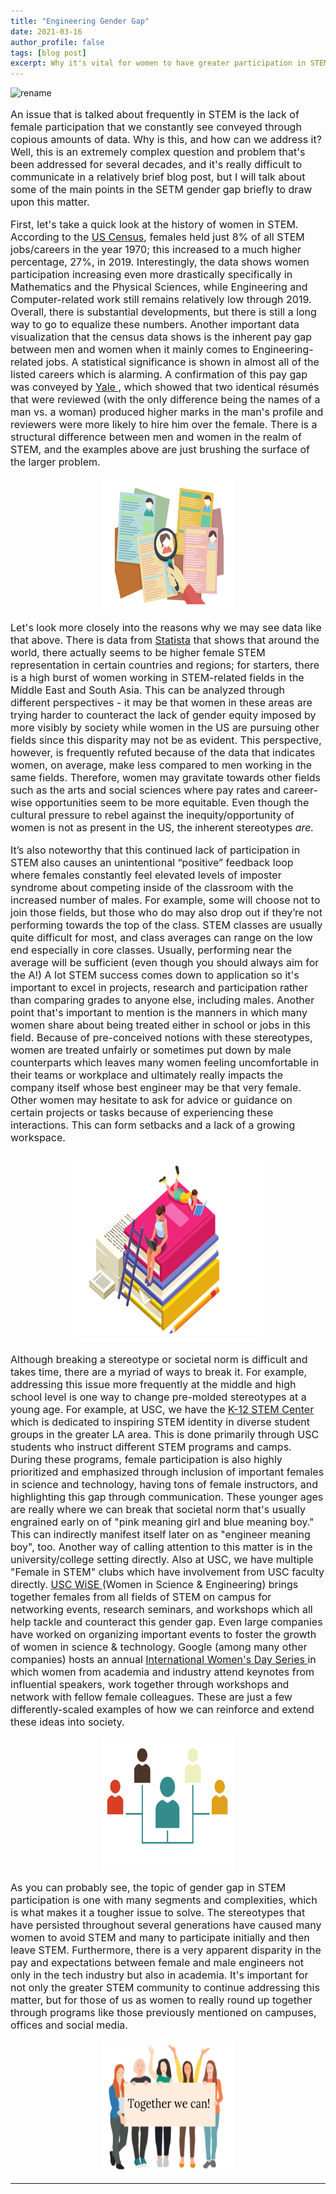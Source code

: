 ```yaml
---
title: "Engineering Gender Gap"
date: 2021-03-16
author_profile: false
tags: [blog post]
excerpt: Why it's vital for women to have greater participation in STEM and what we as students and leaders can do to facilitate this.
---
```

<img src="/images/rename.png" alt="rename" class = "center">

<p style="font-size:16px"> An issue that is talked about frequently in STEM is the lack of female participation that we constantly see conveyed through copious amounts of data. Why is this, and how can we address it? Well, this is an extremely complex question and problem that's been addressed for several decades, and it's really difficult to communicate in a relatively brief blog post, but I will talk about some of the main points in the SETM gender gap briefly to draw upon this matter.</p>

<p style="font-size:16px"> First, let's take a quick look at the history of women in STEM.  According to the <a href="https://www.census.gov/library/stories/2021/01/women-making-gains-in-stem-occupations-but-still-underrepresented.html#:~:text=Some%20STEM%20Occupations-,In%201970%2C%20women%20made%20up%2038%25%20of%20all%20U.S%20workers,up%2048%25%20of%20all%20workers.&text=But%20social%20science%20accounted%20for,1970%20to%2015%25%20in%202019">US Census</a>, females held just 8% of all STEM jobs/careers in the year 1970; this increased to a much higher percentage, 27%, in 2019.  Interestingly, the data shows women participation increasing even more drastically specifically in Mathematics and the Physical Sciences, while Engineering and Computer-related work still remains relatively low through 2019. Overall, there is substantial  developments, but there is still a long way to go to equalize these numbers. Another important data visualization that the census data shows is the inherent pay gap between men and women when it mainly comes to Engineering-related jobs. A statistical significance is shown in almost all of the listed careers which is alarming. A confirmation of this pay gap was conveyed by <a href="https://news.yale.edu/2012/09/24/scientists-not-immune-gender-bias-yale-study-shows"> Yale </a>, which showed that two identical résumés that were reviewed (with the only difference being the names of a man vs. a woman) produced higher marks in the man's profile and reviewers were more likely to hire him over the female. There is a structural difference between men and women in the realm of STEM, and the examples above are just brushing the surface of the larger problem. </p>

<center><img src="/images/resumes.png" alt="resumes" width="210" height="210"></center>

<p style="font-size:16px"> Let's look more closely into the reasons why we may see data like that above. There is data from <a href="https://www.statista.com/statistics/1116527/share-women-stem-country/">Statista</a> that shows that around the world, there actually seems to be higher female STEM representation in certain countries and regions; for starters, there is a high burst of women working in STEM-related fields in the Middle East and South Asia. This can be analyzed through different perspectives - it may be that women in these areas are trying harder to counteract the lack of gender equity imposed by more visibly by society while women in the US are pursuing other fields since this disparity may not be as evident. This perspective, however, is frequently refuted because of the data that indicates women, on average, make less compared to men working in the same fields. Therefore, women may gravitate towards other fields such as the arts and social sciences where pay rates and career-wise opportunities seem to be more equitable. Even though the cultural pressure to rebel against the inequity/opportunity of women is not as present in the US, the inherent stereotypes <i> are. </i>  </p>

<p style="font-size:16px"> It’s also noteworthy that this continued lack of participation in STEM also causes an unintentional “positive” feedback loop where females constantly feel elevated levels of imposter syndrome about competing inside of the classroom with the increased number of males. For example, some will choose not to join those fields, but those who do may also drop out if they’re not performing towards the top of the class. STEM classes are usually quite difficult for most, and class averages can range on the low end especially in core classes. Usually, performing near the average will be sufficient (even though you should always aim for the A!) A lot STEM success comes down to application so it's important to excel in projects, research and participation rather than comparing grades to anyone else, including males. Another point that's important to mention is the manners in which many women share about being treated either in school or jobs in this field. Because of pre-conceived notions with these stereotypes, women are treated unfairly or sometimes put down by male counterparts which leaves many women feeling uncomfortable in their teams or workplace and ultimately really impacts the company itself whose best engineer may be that very female. Other women may hesitate to ask for advice or guidance on certain projects or tasks because of experiencing these interactions. This can form setbacks and a lack of a growing workspace. </p>

<center> <img src="/images/bookstudy.png" alt="girl studying" width="300" height="300"> </center>

<p style="font-size:16px">  Although breaking a stereotype or societal norm is difficult and takes time, there are a myriad of ways to break it. For example, addressing this issue more frequently at the middle and high school level is one way to change pre-molded stereotypes at a young age. For example, at USC, we have the <a href="https://viterbik12.usc.edu/"> K-12 STEM Center</a> which is dedicated to inspiring STEM identity in diverse student groups in the greater LA area. This is done primarily through USC students who instruct different STEM programs and camps. During these programs, female participation is also highly prioritized and emphasized through inclusion of important females in science and technology, having tons of female instructors, and highlighting this gap through communication. These younger ages are really where we can break that societal norm that's usually engrained early on of "pink meaning girl and blue meaning boy." This can indirectly manifest itself later on as "engineer meaning boy", too. Another way of calling attention to this matter is in the university/college setting directly. Also at USC, we have multiple "Female in STEM" clubs which have involvement from USC faculty directly. <a href="https://wise.usc.edu/"> USC WiSE </a> (Women in Science & Engineering) brings together females from all fields of STEM on campus for networking events, research seminars, and workshops which all help tackle and counteract this gender gap. Even large companies have worked on organizing important events to foster the growth of women in science & technology. Google (among many other companies) hosts an annual <a href="https://buildyourfuture.withgoogle.com/programs/iwd-event-series/"> International Women's Day Series </a> in which women from academia and industry attend keynotes from influential speakers, work together through workshops and network with fellow female colleagues. These are just a few differently-scaled examples of how we can reinforce and extend these ideas into society. </p>

<center><img src="/images/1network.png" alt="networking" width="210" height="210"></center>

<p style="font-size:16px"> As you can probably see, the topic of gender gap in STEM participation is one with many segments and complexities, which is what makes it a tougher issue to solve. The stereotypes that have persisted throughout several generations have caused many women to avoid STEM and many to participate initially and then leave STEM. Furthermore, there is a very apparent disparity in the pay and expectations between female and male engineers not only in the tech industry but also in academia. It's important for not only the greater STEM community to continue addressing this matter, but for those of us as women to really round up together through programs like those previously mentioned on campuses, offices and social media.  </p>

<center><img src="/images/together.png" alt="women together" width="210" height="210"></center>
<hr>

